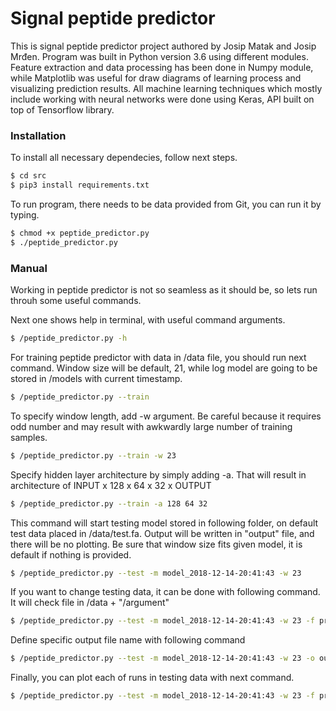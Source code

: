 # Signal peptide predictor
This is signal peptide predictor project authored by Josip Matak and Josip Mrđen. Program was built in Python version 3.6 using different modules. Feature extraction and data processing has been done in Numpy module, while Matplotlib was useful for draw diagrams of learning process and visualizing prediction results. All machine learning techniques which mostly include working with neural networks were done using Keras, API built on top of Tensorflow library.

### Installation

To install all necessary dependecies, follow next steps.
```sh
$ cd src
$ pip3 install requirements.txt
```

To run program, there needs to be data provided from Git, you can run it by typing.

```sh
$ chmod +x peptide_predictor.py
$ ./peptide_predictor.py
```

### Manual
Working in peptide predictor is not so seamless as it should be, so lets run throuh some useful commands.

Next one shows help in terminal, with useful command arguments.
```sh
$ /peptide_predictor.py -h
```

For training peptide predictor with data in /data file, you should run next command. Window size will be default, 21, while log model are going to be stored in /models with current timestamp.
```sh
$ /peptide_predictor.py --train
```

To specify window length, add -w argument. Be careful because it requires odd number and may result with awkwardly large number of training samples.
```sh
$ /peptide_predictor.py --train -w 23
```

Specify hidden layer architecture by simply adding -a. That will result in architecture of INPUT x 128 x 64 x 32 x OUTPUT
```sh
$ /peptide_predictor.py --train -a 128 64 32
```

This command will start testing model stored in following folder, on default test data placed in /data/test.fa. Output will be written in "output" file, and there will be no plotting. Be sure that window size fits given model, it is default if nothing is provided.
```sh
$ /peptide_predictor.py --test -m model_2018-12-14-20:41:43 -w 23
```

If you want to change testing data, it can be done with following command. It will check file in /data + "/argument"
```sh
$ /peptide_predictor.py --test -m model_2018-12-14-20:41:43 -w 23 -f proteomes/UP000005640_9606.fasta
```

Define specific output file name with following command
```sh
$ /peptide_predictor.py --test -m model_2018-12-14-20:41:43 -w 23 -o outputfile.txt
```

Finally, you can plot each of runs in testing data with next command.
```sh
$ /peptide_predictor.py --test -m model_2018-12-14-20:41:43 -w 23 -f proteomes/UP000005640_9606.fasta --plot
```